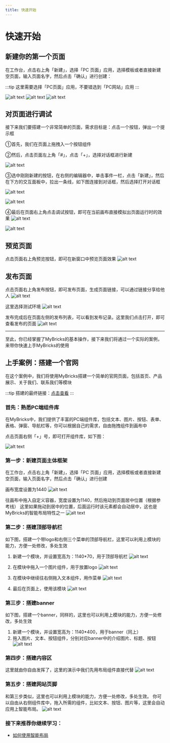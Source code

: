 ```yaml
---
title: 快速开始
---
```


# 快速开始

## 新建你的第一个页面
在工作台，点击右上角「新建」，选择「PC 页面」应用，选择模板或者直接新建空页面，输入页面名字，然后点击「确认」进行创建：

:::tip
这里需要选择「PC页面」应用，不要错选到「PC网站」应用
:::

![alt text](img/image-22.png)
![alt text](img/image-23.png)
![alt text](img/image-24.png)


## 对页面进行调试
接下来我们要搭建一个非常简单的页面，需求目标是：点击一个按钮，弹出一个提示框

①首先，我们在页面上拖拽入一个按钮组件

②然后，点击页面左上角「#」，点击「+」，选择对话框进行新建

![alt text](img/image-25.png)

③选中刚刚新建的按钮，在右侧的编辑器中，单击事件一栏，点击「新建」，然后在下方的交互面板中，拉出一条线，如下图连接到对话框，然后选择打开对话框

![alt text](img/image-26.png)

![alt text](img/image-27.png)

④最后在页面右上角点击调试按钮，即可在当前画布直接模拟出页面运行时的效果
![alt text](img/image-28.png)

![alt text](img/image-29.png)

## 预览页面
点击页面右上角预览按钮，即可在新窗口中预览页面效果
![alt text](img/image-18.png)

## 发布页面
点击页面右上角发布按钮，即可发布页面，生成页面链接，可以通过链接分享给他人
![alt text](img/image-19.png)

这里选择测试环境
![alt text](img/image-20.png)

发布完成后在页面左侧的发布列表，可以看到发布记录。这里我们点击打开，即可查看发布的页面
![alt text](img/image-21.png)

------

至此，你已经掌握了MyBricks的基本操作，接下来我们将通过一个实际的案例，来带你快速上手MyBricks的使用

## 上手案例：搭建一个官网
在这个案例中，我们将使用MyBricks搭建一个简单的官网页面，包括首页、产品展示、关于我们、联系我们等模块

:::tip
搭建的最终链接：[点击查看](https://my.mybricks.world/mybricks-app-pcspa/index.html?id=540497072267333)
:::

### 首先：熟悉PC端组件库
在MyBricks中，我们提供了丰富的PC端组件库，包括文本、图片、按钮、表单、表格、弹窗、导航栏等，你可以根据自己的需求，自由拖拽组件到画布中

点击页面右侧「+」号，即可打开组件库，如下图：

![alt text](img/image-43.png)

### 第一步：新建页面主体框架
在工作台，点击右上角「新建」，选择「PC 页面」应用，选择模板或者直接新建空页面，输入页面名字，然后点击「确认」进行创建

画布宽度设置为1440
![alt text](img/image-30.png)

往画布中拖入自定义容器，宽度设置为1140，然后拖动到页面居中位置（根据参考线）
这里如果拖动到居中的位置，后面运行时该元素都会自动居中，这也是MyBricks的智能布局特性之一
![alt text](img/image-31.png)

### 第二步：搭建顶部导航栏
如下图，搭建一个带logo和右侧三个菜单的顶部导航栏，这里可以利用上模块的能力，方便一处修改，多处生效  
1. 新建一个模块，并设置宽高为：1140*70，用于顶部导航栏
![alt text](img/image-36.png)

2. 在模块中拖入一个图片组件，用于放置logo
![alt text](img/image-37.png)

3. 在模块中继续往右侧拖入文本组件，用作菜单
![alt text](img/image-38.png)

4. 最后在页面上，使用该模块
![alt text](img/image-39.png)

### 第三步：搭建banner
如下图，搭建一个banner，同样的，这里也可以利用上模块的能力，方便一处修改，多处生效
1. 新建一个模块，并设置宽高为：1140*400，用于banner（同上）
2. 拖入图片、文本、按钮组件，分别对应banner中的介绍图片、标题、按钮
![alt text](img/image-40.png)


### 第四步：搭建内容区
这里就由你自由发挥了，这里的演示中我们先用布局组件直接代替
![alt text](img/image-41.png)

### 第五步：搭建网站页脚
和第三步类似，这里也可以利用上模块的能力，方便一处修改，多处生效。
你可以自由从右侧组件库中，拖入所需的组件，比如文本、按钮、图片等，这里会自动应用上智能布局。
![alt text](img/image-42.png)

### 接下来推荐你继续学习：
- [如何使用智能布局](/docs/basic/smart-layout)

<!-- ------

## 目录

- [快速开始](#快速开始)
  - [新建你的第一个页面](#新建你的第一个页面)
  - [对页面进行调试](#对页面进行调试)
  - [预览页面](#预览页面)
  - [发布页面](#发布页面)
  - [目录](#目录)
  - [课程概述](#课程概述)
  - [搭建流程](#搭建流程)
    - [表格数据获取与赋值](#表格数据获取与赋值)
    - [表格列定制展示](#表格列定制展示)
    - [添加新增数据弹窗](#添加新增数据弹窗)
    - [添加更多查询条件](#添加更多查询条件)
    - [添加编辑与删除操作](#添加编辑与删除操作)
    - [总结](#总结)
  - [附件](#附件)
    - [服务接口](#服务接口)
      - [1. 分页查询商品列表](#1-分页查询商品列表)
      - [2. 添加商品](#2-添加商品)
      - [3. 编辑商品](#3-编辑商品)
      - [4. 删除商品](#4-删除商品)
      - [5. 上传图片](#5-上传图片)
    - [JS代码](#js代码)
    - [图片素材](#图片素材)

---

## 课程概述

在本教程中，我们将使用 **「PC 页面」应用** 来搭建一个CRUD（创建、读取、更新、删除）列表页。在 **[附录](#附录)** 中提供了本次搭建需要用到的服务接口、JS代码、图片素材等。

---

## 搭建流程

创建好一张 PC 页面后，推荐将页面布局切换为「智能布局」，可以更方便的进行组件的位置摆放。

![](img/canvas.gif)


### 表格数据获取与赋值

通过「添加列」来为数据表格增加列数，并可以聚焦具体的列，进行列名、字段等配置。

另外可以通过数据表格的配置项来开启分页功能。

![alt text](img/addCol.gif)

接下来我们需要通过网络请求获取数据，并且把数据赋值给数据表格，这里的操作主要有三步。

**第一步：通过「连接器 > 创建接口 > 普通接口」来添加 HTTP 请求的信息。**

![alt text](img/network-01.gif)

**第二步：在「主场景打开时」添加服务接口，选择「分页查询」的接口请求。**

![alt text](img/network-02.gif)

**第三步：在接口请求成功后把数据给到「数据表格的设置数据源」**

![alt text](img/network-03.gif)

接下来我们需要在接口请求时携带分页的参数信息，并且为分页切换时配置事件。

![alt text](img/pagenavi.gif)

:::tip
使用 Fx 进行逻辑封装 
:::

在上面的操作中，「主场景打开时」和「点击分页时」搭建的逻辑是一样的，我们可以通过 Fx 进行封装复用。整理后的效果为这样。

![alt text](img/fx.gif)


### 表格列定制展示

在完成了基本的接口数据展示后，我们经常会遇到某些数据列的展示形式是比较个性化的，比如缩略图应该展示为图片。这里我们可以通过「插槽」来进行 UI 上的扩展。

![alt text](img/slot.gif)

在设置了自定义列后，我们需要对列内的数据进行赋值，这里涉及到数据的格式转换可以使用「JS计算」来编写代码。

![alt text](img/scopSlot.gif)


### 添加新增数据弹窗

列表的展示基本已经完成，接下来我们为页面增加一个「新建数据」的弹窗。

![alt text](img/adddialog.gif)

在弹窗内搭建表单，并隐藏表单的按钮。

![alt text](img/addform.gif)

在完善了更多表单项后，我们为弹窗的「确认」按钮添加校验并提交表单的逻辑。

![alt text](img/addformsubmit.gif)

回到「新建」按钮完善「新增」接口请求和刷新列表逻辑。

![alt text](img/image-5.png)


### 添加更多查询条件

首先如下图，添加一个查询表单的 UI。

![alt text](img/image-6.png)

然后在「刷新列表」Fx 中添加查询表单的字段，并通过「JS计算」组件来实现数据的合并再提交给下游。

![alt text](img/image-7.png)

最后就是为「查询」按钮配置事件，点击查询，将数据表格的页码重置为 1，然后刷新列表。

![alt text](img/image-8.png)


### 添加编辑与删除操作

编辑与删除的所需的操作在前面的几个步骤中都出现过，其中一些有差异的部分为这些。

点击编辑，获取当前行数据，传递并打开编辑对话框，然后将值给到编辑表单，完成表单的初始化。

![alt text](img/edit.gif)

对于「删除」的逻辑，我们可以在先添加一个「确认提示」，在二次确认后，调用「获取当前行数据 > 请求删除接口 > 刷新列表」

![alt text](img/image-9.png)

### 总结

到这里我们就已经完成了「增删改查列表页」的所有搭建。

## 附件

在本教程中，我们提供了必备的服务接口、JS代码和图片素材，以便您可以更加顺利地完成页面的搭建。



### 服务接口

以下是您在本次搭建中将会用到的服务接口列表：

#### 1. 分页查询商品列表

- **接口地址**: 
```
https://my.mybricks.world/api/system/domain/run/525587243094085/u_0Azfo
```
- **请求方法**: `GET`
- **入参**:
  - `title` (类型: `string`，描述: `模糊搜索商品标题`)
  - `pageNum` (类型: `number`，描述: `当前页码，从 1 开始`)
  - `pageSize` (类型: `number`，描述: `每页显示条数`)
- **出参**: 详见运行时


#### 2. 添加商品

- **接口地址**: 
```
https://my.mybricks.world/api/system/domain/run/525587243094085/u_6kfWY
```
- **请求方法**: `POST`
- **入参**:
  - `title` (类型: `string`，描述: `商品名称`)
  - `thumbnail` (类型: `array`，描述: `缩略图`)
- **出参**: 详见运行时


#### 3. 编辑商品

- **接口地址**: 
```
https://my.mybricks.world/api/system/domain/run/525587243094085/u_hYIiF
```

- **请求方法**: `POST`
- **入参**:
  - `id` (类型: `number`，描述: `商品ID`)
  - `title` (类型: `string`，描述: `项目名称`)
  - `thumbnail` (类型: `array`，描述: `缩略图`)
- **出参**: 详见运行时


#### 4. 删除商品

- **接口地址**: 
```
https://my.mybricks.world/api/system/domain/run/525587243094085/u_zoNIh
```

- **请求方法**: `POST`
- **入参**:
  - `id` (类型: `number`，描述: `商品ID`)
- **出参**: 详见运行时


#### 5. 上传图片

- **接口地址**: 
```
https://my.mybricks.world/paas/api/oss/uploadFile
```

- **请求方法**: `POST`
- **入参**:
  - `file` (类型: `file`，描述: `需要上传的图片文件`)
- **出参**: 详见运行时



### JS代码

以下是一些案例中用到的 JS 代码示例：

- **对象合并**

```js
({ outputs, inputs }: IO) => {
  const [inputValue0, inputValue1] = inputs;
  const [output0] = outputs;
  
  output0({
    ...inputValue0,
    ...inputValue1
  });
}
```

- **输出数字 「1」**

```
({ outputs, inputs }: IO) => {
  const [ inputValue0 ] = inputs;
  const [ output0 ] = outputs;
  output0(1);
}
```
- **提取对象字段**

```
({ outputs, inputs }: IO) => {
  const [ inputValue0 ] = inputs;
  const [ output0 ] = outputs;
  output0(inputValue0?.[0]?.data?.url);
}
```

### 图片素材

我们同样为您准备了一些默认的图片素材，您可以在新建商品时使用。

- cleanfit外套男2024春季新款小香风美式vibe痞帅宽松翻领衬衣夹克 
![alt text](img/image.png)

- Mmoptop春秋美式高街直筒休闲裤男宽松垂感拖地西裤子男工装阔腿
![alt text](img/image-1.png) -->
